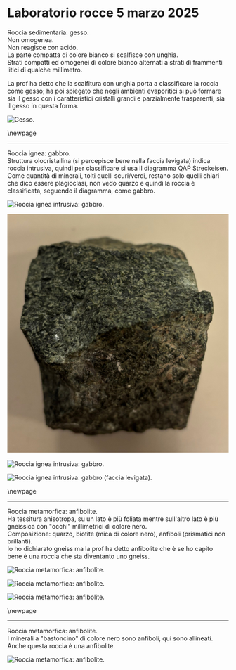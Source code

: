# Laboratorio rocce 5 marzo 2025

Roccia sedimentaria: gesso.  
Non omogenea.  
Non reagisce con acido.  
La parte compatta di colore bianco si scalfisce con unghia.  
Strati compatti ed omogenei di colore bianco alternati a strati di frammenti litici di qualche millimetro.  

La prof ha detto che la scalfitura con unghia porta a classificare la roccia come gesso; ha poi spiegato che negli ambienti evaporitici si può formare sia il gesso con i caratteristici cristalli grandi e parzialmente trasparenti, sia il gesso in questa forma.

![Gesso.](2025-03-05_laboratorio_rocce/gesso.jpg)

\newpage

---

Roccia ignea: gabbro.  
Struttura olocristallina (si percepisce bene nella faccia levigata) indica roccia intrusiva, quindi per classificare si usa il diagramma QAP Streckeisen.  
Come quantità di minerali, tolti quelli scuri/verdi, restano solo quelli chiari che dico essere plagioclasi, non vedo quarzo e quindi la roccia è classificata, seguendo il diagramma, come gabbro.

![Roccia ignea intrusiva: gabbro.](2025-03-05_laboratorio_rocce/gabbro_1.jpg)

![Roccia ignea intrusiva: gabbro.](2025-03-05_laboratorio_rocce/gabbro_2.jpg)

![Roccia ignea intrusiva: gabbro.](2025-03-05_laboratorio_rocce/gabbro_3.jpg)

![Roccia ignea intrusiva: gabbro (faccia levigata).](2025-03-05_laboratorio_rocce/gabbro_4.jpg)

\newpage

---

Roccia metamorfica: anfibolite.  
Ha tessitura anisotropa, su un lato è più foliata mentre sull'altro lato è più gneissica con "occhi" millimetrici di colore nero.  
Composizione: quarzo, biotite (mica di colore nero), anfiboli (prismatici non brillanti).  
Io ho dichiarato gneiss ma la prof ha detto anfibolite che è se ho capito bene è una roccia che sta diventanto uno gneiss.  

![Roccia metamorfica: anfibolite.](2025-03-05_laboratorio_rocce/anfibolite_1.jpg)

![Roccia metamorfica: anfibolite.](2025-03-05_laboratorio_rocce/anfibolite_2.jpg)

![Roccia metamorfica: anfibolite.](2025-03-05_laboratorio_rocce/anfibolite_3.jpg)

\newpage

---

Roccia metamorfica: anfibolite.  
I minerali a "bastoncino" di colore nero sono anfiboli, qui sono allineati.  
Anche questa roccia è una anfibolite.

![Roccia metamorfica: anfibolite.](2025-03-05_laboratorio_rocce/anfibolite_a_1.jpg)